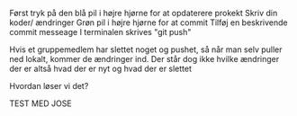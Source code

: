 Først tryk på den blå pil i højre hjørne for at opdaterere prokekt
Skriv din koder/ ændringer
Grøn pil i højre hjørne for at commit
Tilføj en beskrivende commit messeage
I terminalen skrives "git push"

Hvis et gruppemedlem har slettet noget og pushet, så når man selv puller ned lokalt, kommer de ændringer ind. Der står dog ikke hvilke ændringer der er altså hvad der er nyt og hvad der er slettet

Hvordan løser vi det?

TEST MED JOSE 